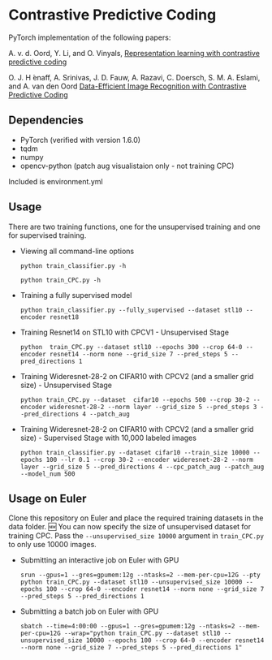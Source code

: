 # Contrastive Predictive Coding
PyTorch implementation of the following papers:

A. v. d. Oord, Y. Li, and O. Vinyals, [Representation learning with contrastive predictive coding](https://arxiv.org/abs/1807.03748)

O. J. H ́enaff, A. Srinivas, J. D. Fauw, A. Razavi, C. Doersch, S. M. A. Eslami, and A. van den Oord [Data-Efficient Image Recognition with Contrastive Predictive Coding](https://arxiv.org/abs/1905.09272)

## Dependencies
* PyTorch (verified with version 1.6.0)
* tqdm
* numpy
* opencv-python (patch aug visualistaion only - not training CPC)

Included is environment.yml 

## Usage
There are two training functions, one for the unsupervised training and one for supervised training.

* Viewing all command-line options
    ```
    python train_classifier.py -h
    ```
    ```
    python train_CPC.py -h
    ```
* Training a fully supervised model
    ```
    python train_classifier.py --fully_supervised --dataset stl10 --encoder resnet18
    ```
* Training Resnet14 on STL10 with CPCV1 - Unsupervised Stage
    ```
    python  train_CPC.py --dataset stl10 --epochs 300 --crop 64-0 --encoder resnet14 --norm none --grid_size 7 --pred_steps 5 --pred_directions 1
    ```
*  Training Wideresnet-28-2 on CIFAR10 with CPCV2 (and a smaller grid size) - Unsupervised Stage
    ```
    python train_CPC.py --dataset  cifar10 --epochs 500 --crop 30-2 --encoder wideresnet-28-2 --norm layer --grid_size 5 --pred_steps 3 --pred_directions 4 --patch_aug 
    ```
*  Training Wideresnet-28-2 on CIFAR10 with CPCV2 (and a smaller grid size) - Supervised Stage with 10,000 labeled images
    ```
    python train_classifier.py --dataset cifar10 --train_size 10000 --epochs 100 --lr 0.1 --crop 30-2 --encoder wideresnet-28-2 --norm layer --grid_size 5 --pred_directions 4 --cpc_patch_aug --patch_aug --model_num 500    
    ```
## Usage on Euler
Clone this repository on Euler and place the required training datasets in the data folder.
🆕 You can now specify the size of unsupervised dataset for training CPC. Pass the ```--unsupervised_size 10000``` argument in ```train_CPC.py``` to only use 10000 images.

* Submitting an interactive job on Euler with GPU
    ```
    srun --gpus=1 --gres=gpumem:12g --ntasks=2 --mem-per-cpu=12G --pty python train_CPC.py --dataset stl10 --unsupervised_size 10000 --epochs 100 --crop 64-0 --encoder resnet14 --norm none --grid_size 7 --pred_steps 5 --pred_directions 1
    ```
* Submitting a batch job on Euler with GPU
    ```
    sbatch --time=4:00:00 --gpus=1 --gres=gpumem:12g --ntasks=2 --mem-per-cpu=12G --wrap="python train_CPC.py --dataset stl10 --unsupervised_size 10000 --epochs 100 --crop 64-0 --encoder resnet14 --norm none --grid_size 7 --pred_steps 5 --pred_directions 1"
    ```


